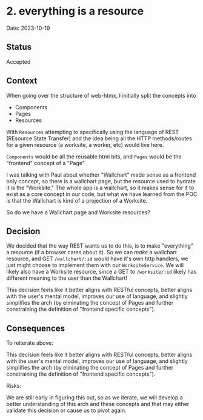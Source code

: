# 2. everything is a resource

Date: 2023-10-19

## Status

Accepted

## Context

When going over the structure of web-htmx, I initially split the concepts into

- Components
- Pages
- Resources

With `Resources` attempting to specifically using the language of REST (REsource State Transfer) and the idea being all the HTTP methods/routes for a given resource (a worksite, a worker, etc) would live here.

`Components` would be all the reusable html bits, and `Pages` would be the "frontend" concept of a "Page"

I was talking with Paul about whether "Wallchart" made sense as a frontend only concept, so there is a wallchart page, but the resource used to hydrate it is the "Worksite." The whole app is a wallchart, so it makes sense for it to exist as a core concept in our code, but what we have learned from the POC is that the Wallchart is kind of a projection of a Worksite.

So do we have a Wallchart page and Worksite resources? 

## Decision

We decided that the way REST wants us to do this, is to make "everything" a resource (if a browser cares about it). So we can *make* a wallchart resource, and GET `/wallchart/:id` would have it's own http handlers, we just might choose to implement them with our `WorksiteService`. We will likely also have a Worksite resource, since a GET to `/worksite/:id` likely has different meaning to the user than the Wallchart!

This decision feels like it better aligns with RESTful concepts, better aligns with the user's mental model, improves our use of language, and slightly simplifies the arch (by elminating the concept of Pages and further constraining the definition of "frontend specific concepts").

## Consequences

To reiterate above:

This decision feels like it better aligns with RESTful concepts, better aligns with the user's mental model, improves our use of language, and slightly simplifies the arch (by elminating the concept of Pages and further constraining the definition of "frontend specific concepts").

Risks:

We are still early in figuring this out, so as we iterate, we will develop a better understanding of this arch and these concepts and that may either validate this decision or cause us to pivot again.
